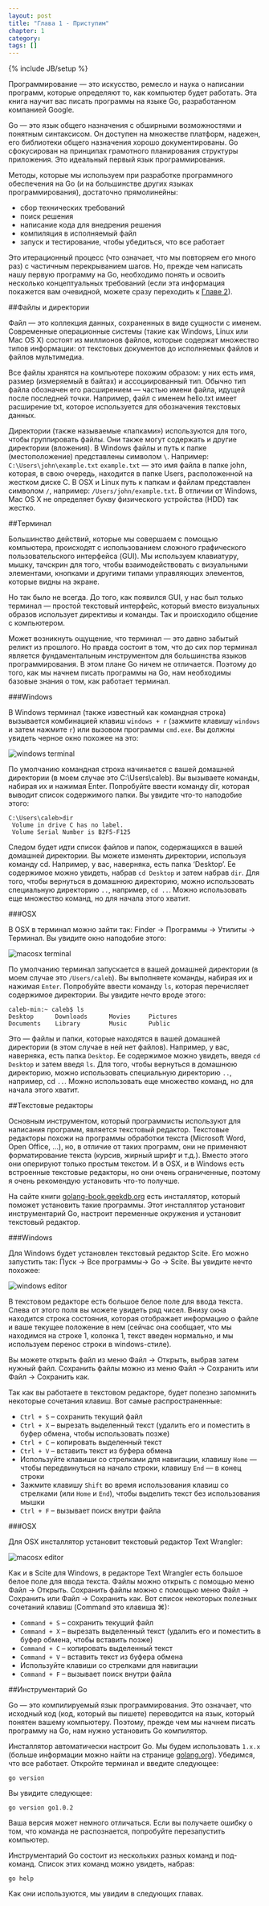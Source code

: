 ```yaml
---
layout: post
title: "Глава 1 - Приступим"
chapter: 1
category:
tags: []
---
```

{% include JB/setup %}

Программирование — это искусство, ремесло и наука о написании программ, которые определяют то, как компьютер будет работать. Эта книга научит вас писать программы на языке Go, разработанном компанией Google.

Go — это язык общего назначения с обширными возможностями и понятным синтаксисом. Он доступен на множестве платформ, надежен, его библиотеки общего назначения хорошо документированы. Go сфокусирован на принципах грамотного планирования структуры приложения. Это идеальный первый язык программирования.

Методы, которые мы используем при разработке программного обеспечения на Go (и на большинстве других языках программирования), достаточно прямолинейны:

<ul>
  <li>сбор технических требований</li>
  <li>поиск решения</li>
  <li>написание кода для внедрения решения</li>
  <li>компиляция в исполняемый файл</li>
  <li>запуск и тестирование, чтобы убедиться, что все работает</li>
</ul>

Это итерационный процесс (что означает, что мы повторяем его много раз) с частичным перекрыванием шагов. Но, прежде чем написать нашу первую программу на Go, необходимо понять и освоить несколько концептуальных требований (если эта информация покажется вам очевидной, можете сразу переходить к [Главе 2](/02/chapter-2)).

##Файлы и директории

Файл — это коллекция данных, сохраненных в виде сущности с именем. Современные операционные системы (такие как Windows, Linux или Mac OS X) состоят из миллионов файлов, которые содержат множество типов информации: от текстовых документов до исполняемых файлов и файлов мультимедиа.

Все файлы хранятся на компьютере похожим образом: у них есть имя, размер (измеряемый в байтах) и ассоциированный тип. Обычно тип файла обозначен его расширением — частью имени файла, идущей после последней точки. Например, файл с именем hello.txt имеет расширение txt, которое используется для обозначения текстовых данных.

Директории (также называемые «папками») используются для того, чтобы группировать файлы. Они также могут содержать и другие директории (вложения). В Windows файлы и путь к папке (местоположение) представлены символом `\`. Например: `C:\Users\john\example.txt`
`example.txt` — это имя файла в папке john, которая, в свою очередь, находится в папке Users, расположенной на жестком диске C. В OSX и Linux путь к папкам и файлам представлен символом `/`, например: `/Users/john/example.txt`. В отличии от Windows, Mac OS X не определяет букву физического устройства (HDD) так жестко.

##Терминал

Большинство действий, которые мы совершаем с помощью компьютера, происходят с использованием сложного графического пользовательского интерфейса (GUI). Мы используем клавиатуру, мышку, тачскрин для того, чтобы взаимодействовать с визуальными элементами, кнопками и другими типами управляющих элементов, которые видны на экране.

Но так было не всегда. До того, как появился GUI, у нас был только терминал — простой текстовый интерфейс, который вместо визуальных образов использует директивы и команды. Так и происходило общение с компьютером.

Может возникнуть ощущение, что терминал — это давно забытый реликт из прошлого. Но правда состоит в том, что до сих пор терминал является фундаментальным инструментом для большинства языков программирования. В этом плане Go ничем не отличается. Поэтому до того, как мы начнем писать программы на Go, нам необходимы базовые знания о том, как работает терминал.

###Windows

В Windows терминал (также известный как командная строка) вызывается комбинацией клавиш `windows + r` (зажмите клавишу `windows` и затем нажмите `r`) или вызовом программы `cmd.exe`. Вы должны увидеть черное окно похожее на это:

![windows terminal](/assets/chapter01/10000201000004B0000003B4415431D2.png)

По умолчанию командная строка начинается с вашей домашней директории (в моем случае это C:\Users\caleb).  Вы вызываете команды, набирая их и нажимая Enter. Попробуйте ввести команду dir, которая выводит список содержимого папки. Вы увидите что-то наподобие этого:

```
C:\Users\caleb>dir
 Volume in drive C has no label.
 Volume Serial Number is B2F5-F125
```

Следом будет идти список файлов и папок, содержащихся в вашей домашней директории. Вы можете изменять директории, используя команду cd. Например, у вас, наверняка, есть папка ‘Desktop’. Ее содержимое можно увидеть, набрав `cd Desktop` и затем набрав `dir`. Для того, чтобы вернуться в домашнюю директорию, можно использовать специальную директорию `..`, например, `cd ..`. Можно использовать еще множество команд, но для начала этого хватит.

###OSX

В OSX в терминал можно зайти так: Finder → Программы → Утилиты → Терминал. Вы увидите окно наподобие этого:

![macosx terminal](/assets/chapter01/10000201000004B0000002A351BA6C59.png)

По умолчанию терминал запускается в вашей домашней директории (в моем случае это `/Users/caleb`). Вы выполняете команды, набирая их и нажимая `Enter`. Попробуйте ввести команду `ls`, которая перечисляет содержимое директории. Вы увидите нечто вроде этого:

```
caleb-min:~ caleb$ ls
Desktop      Downloads      Movies     Pictures
Documents    Library        Music      Public
```

Это — файлы и папки, которые находятся в вашей домашней директории (в этом случае в ней нет файлов). Например, у вас, наверняка, есть папка `Desktop`. Ее содержимое можно увидеть, введя `cd Desktop` и затем введя `ls`. Для того, чтобы вернуться в домашнюю директорию, можно использовать специальную директорию `..`, например, cd `..`. Можно использовать еще множество команд, но для начала этого хватит.

##Текстовые редакторы

Основным инструментом, который программисты используют для написания программ, является текстовый редактор. Текстовые редакторы похожи на программы обработки текста (Microsoft Word, Open Office, …), но, в отличие от таких программ, они не применяют форматирование текста (курсив, жирный шрифт и т.д.). Вместо этого они оперируют только простым текстом. И в OSX, и в Windows есть встроенные текстовые редакторы, но они очень ограниченные, поэтому я очень рекомендую установить что-то получше.

На сайте книги [golang-book.geekdb.org](http://golang-book.geekdb.org/) есть инсталлятор, который поможет установить такие программы. Этот инсталлятор установит инструментарий Go, настроит переменные окружения и установит текстовый редактор.

###Windows

Для Windows будет установлен текстовый редактор Scite. Его можно запустить так: Пуск → Все программы→ Go → Scite. Вы увидите нечто похожее:

![windows editor](/assets/chapter01/10000201000004B00000038773C3C446.png)

В текстовом редакторе есть большое белое поле для ввода текста. Слева от этого поля вы можете увидеть ряд чисел. Внизу окна находится строка состояния, которая отображает информацию о файле и ваше текущее положение в нем (сейчас она сообщает, что мы находимся на строке 1, колонка 1, текст введен нормально, и мы используем перенос строки в windows-стиле).

Вы можете открыть файл из меню Файл → Открыть, выбрав затем нужный файл.
Сохранить файлы можно из меню Файл → Сохранить или Файл → Сохранить как.

Так как вы работаете в текстовом редакторе, будет полезно запомнить некоторые сочетания клавиш. Вот самые распространенные:

* `Ctrl + S` – сохранить текущий файл
* `Ctrl + X` – вырезать выделенный текст (удалить его и поместить в буфер обмена, чтобы использовать позже)
* `Ctrl + C` – копировать выделенный текст
* `Ctrl + V` – вставить текст из буфера обмена
* Используйте клавиши со стрелками для навигации, клавишу `Home` — чтобы передвинуться на начало строки, клавишу `End` — в конец строки
* Зажмите клавишу `Shift` во время использования клавиш со стрелками (или `Home` и `End`), чтобы выделить текст без использования мышки
* `Ctrl + F` – вызывает поиск внутри файла


###OSX

Для OSX инсталлятор установит текстовый редактор Text Wrangler:

![macosx editor](/assets/chapter01/10000201000004B000000447FA964939.png)

Как и в Scite для Windows, в редакторе Text Wrangler есть большое белое поле для ввода текста. Файлы можно открыть с помощью меню Файл → Открыть. Сохранить файлы можно с помощью меню Файл → Сохранить или Файл → Сохранить как. Вот список некоторых полезных сочетаний клавиш (Command это клавиша ⌘):

* `Command + S` – сохранить текущий файл
* `Command + X` –  вырезать выделенный текст (удалить его и поместить в буфер обмена, чтобы вставить позже)
* `Command + C` – копировать выделенный текст
* `Command + V` – вставить текст из буфера обмена
* Используйте клавиши со стрелками для навигации
* `Command + F` – вызывает поиск внутри файла

##Инструментарий Go

Go — это компилируемый язык программирования. Это означает, что исходный код (код, который вы пишете) переводится на язык, который понятен вашему компьютеру. Поэтому, прежде чем мы начнем писать программу на Go, нам нужно установить Go компилятор.

Инсталлятор автоматически настроит Go. Мы будем использовать `1.x.x` (больше информации можно найти на странице [golang.org](http://www.golang.org)).
Убедимся, что все работает. Откройте терминал и введите следующее:

```
go version
```

Вы увидите следующее:

```
go version go1.0.2
```

Ваша версия может немного отличаться. Если вы получаете ошибку о том, что команда не распознается, попробуйте перезапустить компьютер.

Инструментарий Go состоит из нескольких разных команд и под-команд. Список этих команд можно увидеть, набрав:

```
go help
```

Как они используются, мы увидим в следующих главах.
